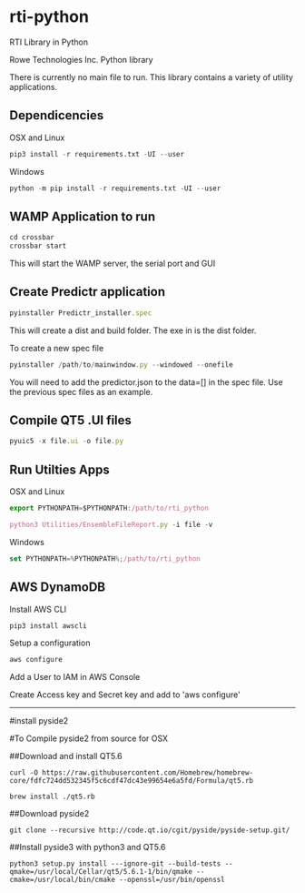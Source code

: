 # rti-python
RTI Library in Python


Rowe Technologies Inc. Python library

There is currently no main file to run.  This library contains a variety
of utility applications.

Dependicencies
------------

OSX and Linux
```python
pip3 install -r requirements.txt -UI --user
```
 
 
Windows
```python
python -m pip install -r requirements.txt -UI --user
```

WAMP Application to run
-----------------------
```javascript
cd crossbar
crossbar start
```

This will start the WAMP server, the serial port and GUI


Create Predictr application
---------------------
```javascript
pyinstaller Predictr_installer.spec
```

This will create a dist and build folder.  The exe in is the dist folder.


To create a new spec file
```javascript
pyinstaller /path/to/mainwindow.py --windowed --onefile
```
You will need to add the predictor.json to the data=[] in the spec file.
Use the previous spec files as an example.

Compile QT5 .UI files
---------------------
```javascript
pyuic5 -x file.ui -o file.py
```


Run Utilties Apps
----------------
OSX and Linux
```javascript
export PYTHONPATH=$PYTHONPATH:/path/to/rti_python

python3 Utilities/EnsembleFileReport.py -i file -v
```

Windows
```javascript
set PYTHONPATH=%PYTHONPATH%;/path/to/rti_python
```

AWS DynamoDB
----------------
Install AWS CLI

```javascript
pip3 install awscli
```

Setup a configuration

```javascript
aws configure
```

Add a User to IAM in AWS Console

Create Access key and Secret key and add to 'aws configure'


-------------
#install pyside2

#To Compile pyside2 from source for OSX

##Download and install QT5.6
```
curl -O https://raw.githubusercontent.com/Homebrew/homebrew-core/fdfc724dd532345f5c6cdf47dc43e99654e6a5fd/Formula/qt5.rb
```
```
brew install ./qt5.rb
```
##Download pyside2
```
git clone --recursive http://code.qt.io/cgit/pyside/pyside-setup.git/
```

##Install pyside3 with python3 and QT5.6
```
python3 setup.py install ---ignore-git --build-tests --qmake=/usr/local/Cellar/qt5/5.6.1-1/bin/qmake --cmake=/usr/local/bin/cmake --openssl=/usr/bin/openssl
```
